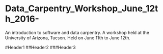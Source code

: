 # Data_Carpentry_Workshop_June_12th_2016-
An introduction to software and data carpentry. A workshop held at the University of Arizona, Tucson. Held on June 11th to June 12th.


#Header1
##Header2
###Header3


